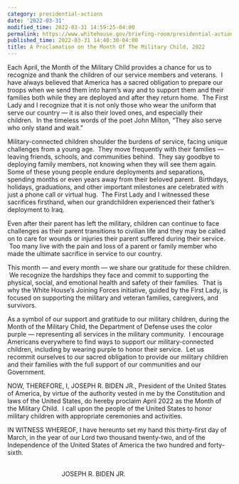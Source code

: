 ```yaml
---
category: presidential-actions
date: '2022-03-31'
modified_time: 2022-03-31 14:59:25-04:00
permalink: https://www.whitehouse.gov/briefing-room/presidential-actions/2022/03/31/a-proclamation-on-the-month-of-the-military-child-2022/
published_time: 2022-03-31 14:40:30-04:00
title: A Proclamation on the Month Of The Military Child, 2022
---
```

 
Each April, the Month of the Military Child provides a chance for us to
recognize and thank the children of our service members and veterans.  I
have always believed that America has a sacred obligation to prepare our
troops when we send them into harm’s way and to support them and their
families both while they are deployed and after they return home.  The
First Lady and I recognize that it is not only those who wear the
uniform that serve our country — it is also their loved ones, and
especially their children.  In the timeless words of the poet John
Milton, “They also serve who only stand and wait.”  
  
Military-connected children shoulder the burdens of service, facing
unique challenges from a young age.  They move frequently with their
families — leaving friends, schools, and communities behind.  They say
goodbye to deploying family members, not knowing when they will see them
again.  Some of these young people endure deployments and separations,
spending months or even years away from their beloved parent.
 Birthdays, holidays, graduations, and other important milestones are
celebrated with just a phone call or virtual hug.  The First Lady and I
witnessed these sacrifices firsthand, when our grandchildren experienced
their father’s deployment to Iraq.  
  
Even after their parent has left the military, children can continue to
face challenges as their parent transitions to civilian life and they
may be called on to care for wounds or injuries their parent suffered
during their service.  Too many live with the pain and loss of a parent
or family member who made the ultimate sacrifice in service to our
country.  
  
This month — and every month — we share our gratitude for these
children.  We recognize the hardships they face and commit to supporting
the physical, social, and emotional health and safety of their families.
 That is why the White House’s Joining Forces initiative, guided by the
First Lady, is focused on supporting the military and veteran families,
caregivers, and survivors.    
  
As a symbol of our support and gratitude to our military children,
during the Month of the Military Child, the Department of Defense uses
the color purple — representing all services in the military community.
 I encourage Americans everywhere to find ways to support our
military-connected children, including by wearing purple to honor their
service.  Let us recommit ourselves to our sacred obligation to provide
our military children and their families with the full support of our
communities and our Government.  
  
NOW, THEREFORE, I, JOSEPH R. BIDEN JR., President of the United States
of America, by virtue of the authority vested in me by the Constitution
and laws of the United States, do hereby proclaim April 2022 as the
Month of the Military Child.  I call upon the people of the United
States to honor military children with appropriate ceremonies and
activities.  
  
IN WITNESS WHEREOF, I have hereunto set my hand this thirty-first day of
March, in the year of our Lord two thousand twenty-two, and of the
Independence of the United States of America the two hundred and
forty-sixth.  
   

                               JOSEPH R. BIDEN JR.
